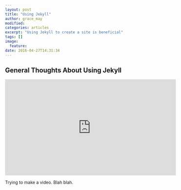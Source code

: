 ```yaml
---
layout: post
title: "Using Jekyll"
author: grace_may
modified:
categories: articles
excerpt: "Using Jekyll to create a site is beneficial"
tags: []
image:
  feature:
date: 2016-04-27T14:31:34
---
```


## General Thoughts About Using Jekyll
<iframe width="560" height="315" src="https://www.youtube.com/watch?v=s3BXNNcatRY" frameborder="0"> </iframe>

Trying to make a video. Blah blah.
